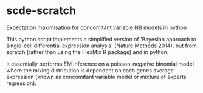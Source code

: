 # scde-scratch
Expectation maximisation for concomitant variable NB models in python

This python script implements a simplified version of 'Bayesian approach to single-cell differential expression analysis'
 (Nature Methods 2014), but from scratch (rather than using the FlexMix R package) and in python.

 It essentially performs EM inference on a poisson-negative binomial model where the mixing distribution is dependent on each genes average expression (known as concomitant variable model or mixture of experts regression).